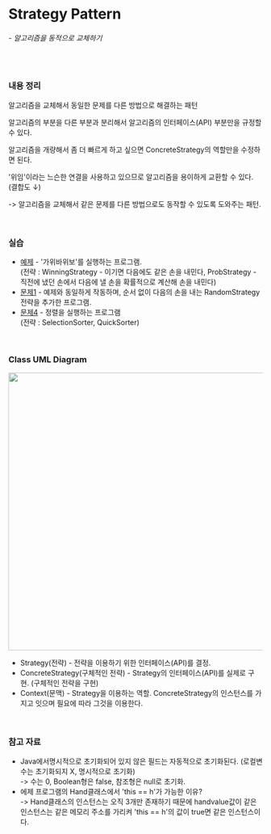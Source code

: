 # Strategy Pattern
###### - 알고리즘을 동적으로 교체하기
<br />

### 내용 정리

알고리즘을 교체해서 동일한 문제를 다른 방법으로 해결하는 패턴

알고리즘의 부분을 다른 부분과 분리해서 알고리즘의 인터페이스(API) 부분만을 규정할 수 있다.

알고리즘을 개량해서 좀 더 빠르게 하고 싶으면 ConcreteStrategy의 역할만을 수정하면 된다.

'위임'이라는 느슨한 연결을 사용하고 있으므로 알고리즘을 용이하게 교환할 수 있다. (결합도 ↓)

-> 알고리즘을 교체해서 같은 문제를 다른 방법으로도 동작할 수 있도록 도와주는 패턴.

<br />

### 실습
* [예제](./Strategy_Sample) - '가위바위보'를 실행하는 프로그램.   
(전략 : WinningStrategy - 이기면 다음에도 같은 손을 내민다, ProbStrategy - 직전에 냈던 손에서 다음에 낼 손을 확률적으로 계산해 손을 내민다)
* [문제1](./Strategy_A1) - 예제와 동일하게 작동하며, 순서 없이 다음의 손을 내는 RandomStrategy 전략을 추가한 프로그램.
* [문제4](./Strategy_A4) - 정렬을 실행하는 프로그램    
(전략 : SelectionSorter, QuickSorter)
<br />

### Class UML Diagram
<img src="https://user-images.githubusercontent.com/35367660/117108567-5c5e2f80-adbe-11eb-925c-15ba323163ac.png" width="550">
<br />    

* Strategy(전략) - 전략을 이용하기 위한 인터페이스(API)를 결정.
* ConcreteStrategy(구체적인 전략) - Strategy의 인터페이스(API)를 실제로 구현. (구체적인 전략을 구현)
* Context(문맥) - Strategy을 이용하는 역할. ConcreteStrategy의 인스턴스를 가지고 잇으며 필요에 따라 그것을 이용한다.
<br>

### 참고 자료
* Java에서명시적으로 초기화되어 있지 않은 필드는 자동적으로 초기화된다. (로컬변수는 초기화되지 X, 명시적으로 초기화)   
-> 수는 0, Boolean형은 false, 참조형은 null로 초기화.
* 에제 프로그램의 Hand클래스에서 'this == h'가 가능한 이유?     
-> Hand클래스의 인스턴스는 오직 3개만 존재하기 때문에 handvalue값이 같은 인스턴스는 같은 메모리 주소를 가리켜 'this == h'의 값이 true면 같은 인스턴스이다. 
